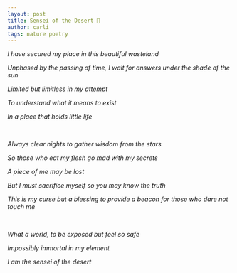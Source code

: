 ```yaml
---
layout: post
title: Sensei of the Desert 🌵
author: carli
tags: nature poetry
---
```




<i>I have secured my place in this beautiful wasteland

Unphased by the passing of time, I wait for answers under the shade of the sun<i>

Limited but limitless in my attempt

To understand what it means to exist

In a place that holds little life

<br>               

Always clear nights to gather wisdom from the stars

So those who eat my flesh go mad with my secrets

A piece of me may be lost

But I must sacrifice myself so you may know the truth

This is my curse but a blessing to provide a beacon for those who dare not touch me

<br>               

What a world, to be exposed but feel so safe

Impossibly immortal in my element

I am the sensei of the desert</i>

<br>
